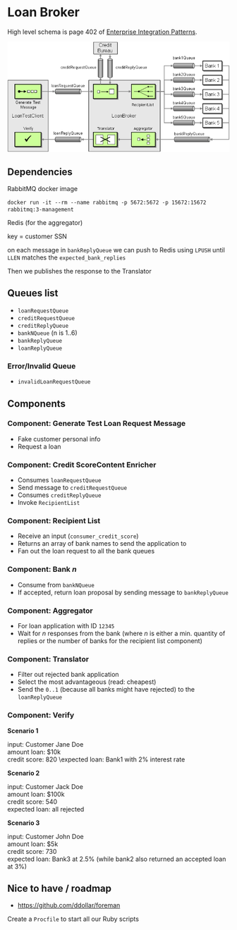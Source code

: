 # Loan Broker

High level schema is page 402 of
[Enterprise Integration Patterns](https://www.enterpriseintegrationpatterns.com/).

![composed messaging with queues](./composed-messaging.gif)

## Dependencies

RabbitMQ docker image

```
docker run -it --rm --name rabbitmq -p 5672:5672 -p 15672:15672 rabbitmq:3-management
```

Redis (for the aggregator)

key = customer SSN

on each message in `bankReplyQueue` we can push to Redis using `LPUSH` until
`LLEN` matches the `expected_bank_replies`

Then we publishes the response to the Translator

## Queues list

- `loanRequestQueue`
- `creditRequestQueue`
- `creditReplyQueue`
- `bankNQueue` (n is 1..6)
- `bankReplyQueue`
- `loanReplyQueue`

### Error/Invalid Queue

- `invalidLoanRequestQueue`

## Components

### Component: Generate Test Loan Request Message

- Fake customer personal info
- Request a loan

### Component: Credit ScoreContent Enricher

- Consumes `loanRequestQueue`
- Send message to `creditRequestQueue`
- Consumes `creditReplyQueue`
- Invoke `RecipientList`

### Component: Recipient List

- Receive an input (`consumer_credit_score`)
- Returns an array of bank names to send the application to
- Fan out the loan request to all the bank queues

### Component: Bank _n_

- Consume from `bankNQueue`
- If accepted, return loan proposal by sending message to `bankReplyQueue`

### Component: Aggregator

- For loan application with ID `12345`
- Wait for _n_ responses from the bank (where _n_ is either a min. quantity of
  replies or the number of banks for the recipient list component)

### Component: Translator

- Filter out rejected bank application
- Select the most advantageous (read: cheapest)
- Send the `0..1` (because all banks might have rejected) to the
  `loanReplyQueue`

### Component: Verify

**Scenario 1**

input: Customer Jane Doe\
amount loan: \$10k\
credit score: 820 \expected loan: Bank1 with 2% interest rate

**Scenario 2**

input: Customer Jack Doe\
amount loan: \$100k\
credit score: 540\
expected loan: all rejected

**Scenario 3**

input: Customer John Doe\
amount loan: \$5k\
credit score: 730\
expected loan: Bank3 at 2.5% (while bank2 also returned an accepted loan at 3%)

## Nice to have / roadmap

- https://github.com/ddollar/foreman

Create a `Procfile` to start all our Ruby scripts
